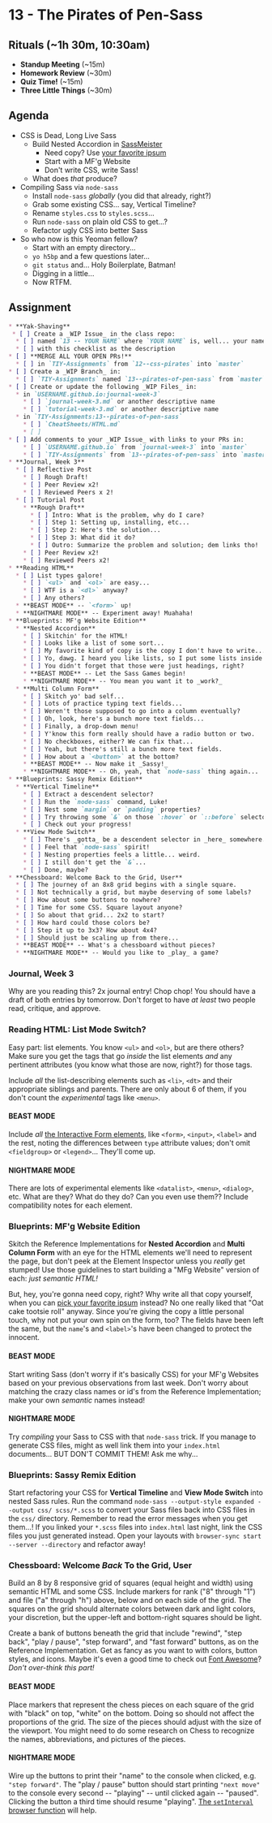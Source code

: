# 13 - The Pirates of Pen-Sass

## Rituals (~1h 30m, 10:30am)

* **Standup Meeting** (~15m)
* **Homework Review** (~30m)
* **Quiz Time!** (~15m)
* **Three Little Things** (~30m)

## Agenda

* CSS is Dead, Long Live Sass
  * Build Nested Accordion in [SassMeister](http://sassmeister.com)
    * Need copy? Use [your favorite ipsum](http://meettheipsums.com)
    * Start with a MF'g Website
    * Don't write CSS, write Sass!
  * What does _that_ produce?
* Compiling Sass via `node-sass`
  * Install `node-sass` _globally_ (you did that already, right?)
  * Grab some existing CSS... say, Vertical Timeline?
  * Rename `styles.css` to `styles.scss`...
  * Run `node-sass` on plain old CSS to get...?
  * Refactor ugly CSS into better Sass
* So who now is this Yeoman fellow?
  * Start with an empty directory...
  * `yo h5bp` and a few questions later...
  * `git status` and... Holy Boilerplate, Batman!
  * Digging in a little...
  * Now RTFM.

## Assignment

```markdown
* **Yak-Shaving**
 * [ ] Create a _WIP Issue_ in the class repo:
  * [ ] named `13 -- YOUR NAME` where `YOUR NAME` is, well... your name.
  * [ ] with this checklist as the description
* [ ] **MERGE ALL YOUR OPEN PRs!**
  * [ ] in `TIY-Assignments` from `12--css-pirates` into `master`
* [ ] Create a _WIP Branch_ in:
  * [ ] `TIY-Assignments` named `13--pirates-of-pen-sass` from `master`
* [ ] Create or update the following _WIP Files_ in:
  * in `USERNAME.github.io:journal-week-3`
    * [ ] `journal-week-3.md` or another descriptive name
    * [ ] `tutorial-week-3.md` or another descriptive name
  * in `TIY-Assignments:13--pirates-of-pen-sass`
    * [ ] `CheatSheets/HTML.md`
    * [ ]
* [ ] Add comments to your _WIP Issue_ with links to your PRs in:
    * [ ] `USERNAME.github.io` from `journal-week-3` into `master`
    * [ ] `TIY-Assignments` from `13--pirates-of-pen-sass` into `master`
* **Journal, Week 3**
  * [ ] Reflective Post
    * [ ] Rough Draft!
    * [ ] Peer Review x2!
    * [ ] Reviewed Peers x 2!
  * [ ] Tutorial Post
    * **Rough Draft**
      * [ ] Intro: What is the problem, why do I care?
      * [ ] Step 1: Setting up, installing, etc...
      * [ ] Step 2: Here's the solution...
      * [ ] Step 3: What did it do?
      * [ ] Outro: Summarize the problem and solution; dem links tho!
    * [ ] Peer Review x2!
    * [ ] Reviewed Peers x2!
* **Reading HTML**
  * [ ] List types galore!
    * [ ] `<ul>` and `<ol>` are easy...
    * [ ] WTF is a `<dl>` anyway?
    * [ ] Any others?
  * **BEAST MODE** -- `<form>` up!
  * **NIGHTMARE MODE** -- Experiment away! Muahaha!
* **Blueprints: MF'g Website Edition**
  * **Nested Accordion**
    * [ ] Skitchin' for the HTML!
    * [ ] Looks like a list of some sort...
    * [ ] My favorite kind of copy is the copy I don't have to write...
    * [ ] Yo, dawg. I heard you like lists, so I put some lists inside your lists...
    * [ ] You didn't forget that those were just headings, right?
    * **BEAST MODE** -- Let the Sass Games begin!
    * **NIGHTMARE MODE** -- You mean you want it to _work?_
  * **Multi Column Form**
    * [ ] Skitch yo' bad self...
    * [ ] Lots of practice typing text fields...
    * [ ] Weren't those supposed to go into a column eventually?
    * [ ] Oh, look, here's a bunch more text fields...
    * [ ] Finally, a drop-down menu!
    * [ ] Y'know this form really should have a radio button or two.
    * [ ] No checkboxes, either? We can fix that...
    * [ ] Yeah, but there's still a bunch more text fields.
    * [ ] How about a `<button>` at the bottom?
    * **BEAST MODE** -- Now make it _Sassy!_
    * **NIGHTMARE MODE** -- Oh, yeah, that `node-sass` thing again...
* **Blueprints: Sassy Remix Edition**
  * **Vertical Timeline**
    * [ ] Extract a descendent selector?
    * [ ] Run the `node-sass` command, Luke!
    * [ ] Nest some `margin` or `padding` properties?
    * [ ] Try throwing some `&` on those `:hover` or `::before` selectors?
    * [ ] Check out your progress!
  * **View Mode Switch**
    * [ ] There's _gotta_ be a descendent selector in _here_ somewhere...
    * [ ] Feel that `node-sass` spirit!
    * [ ] Nesting properties feels a little... weird.
    * [ ] I still don't get the `&`...
    * [ ] Done, maybe?
* **Chessboard: Welcome Back to the Grid, User**
  * [ ] The journey of an 8x8 grid begins with a single square.
  * [ ] Not technically a grid, but maybe deserving of some labels?
  * [ ] How about some buttons to nowhere?
  * [ ] Time for some CSS. Square layout anyone?
  * [ ] So about that grid... 2x2 to start?
  * [ ] How hard could those colors be?
  * [ ] Step it up to 3x3? How about 4x4?
  * [ ] Should just be scaling up from there...
  * **BEAST MODE** -- What's a chessboard without pieces?
  * **NIGHTMARE MODE** -- Would you like to _play_ a game?
```

### Journal, Week 3

Why are you reading this? 2x journal entry! Chop chop! You should have a draft of both entries by tomorrow. Don't forget to have _at least_ two people read, critique, and approve.

### Reading HTML: List Mode Switch?

Easy part: list elements. You know `<ul>` and `<ol>`, but are there others? Make sure you get the tags that go _inside_ the list elements _and_ any pertinent attributes (you know what those are now, right?) for those tags.

Include _all_ the list-describing elements such as `<li>`, `<dt>` and their appropriate siblings and parents. There are only about 6 of them, if you don't count the _experimental_ tags like `<menu>`.

#### BEAST MODE

Include _all_ [the Interactive Form elements](https://developer.mozilla.org/en-US/docs/Web/HTML/Element#Forms), like `<form>`, `<input>`, `<label>` and the rest, noting the differences between `type` attribute values; don't omit `<fieldgroup>` or `<legend>`... They'll come up.

#### NIGHTMARE MODE

There are lots of experimental elements like `<datalist>`, `<menu>`, `<dialog>`, etc. What are they? What do they do? Can you even use them?? Include compatibility notes for each element.

### Blueprints: MF'g Website Edition

Skitch the Reference Implementations for **Nested Accordion** and **Multi Column Form** with an eye for the HTML elements we'll need to represent the page, but don't peek at the Element Inspector unless you _really_ get stumped! Use those guidelines to start building a "MFg Website" version of each: _just semantic HTML!_

But, hey, you're gonna need copy, right? Why write all that copy yourself, when you can [pick your favorite ipsum](http://meettheipsums.com) instead? No one really liked that "Oat cake tootsie roll" anyway. Since you're giving the copy a little personal touch, why not put your own spin on the form, too? The fields have been left the same, but the `name`'s and `<label>`'s have been changed to protect the innocent.

#### BEAST MODE

Start writing Sass (don't worry if it's basically CSS) for your MF'g Websites based on your previous observations from last week. Don't worry about matching the crazy class names or id's from the Reference Implementation; make your own _semantic_ names instead!

#### NIGHTMARE MODE

Try _compiling_ your Sass to CSS with that `node-sass` trick. If you manage to generate CSS files, might as well link them into your `index.html` documents... BUT DON'T COMMIT THEM! Ask me why...

### Blueprints: Sassy Remix Edition

Start refactoring your CSS for **Vertical Timeline** and **View Mode Switch** into nested Sass rules. Run the command `node-sass --output-style expanded --output css/ scss/*.scss` to convert your Sass files back into CSS files in the `css/` directory. Remember to read the error messages when you get them...! If you linked your `*.scss` files into `index.html` last night, link the CSS files you just generated instead. Open your layouts with `browser-sync start --server --directory` and refactor away!

### Chessboard: Welcome _Back_ To the Grid, User

Build an 8 by 8 responsive grid of squares (equal height and width) using semantic HTML and some CSS. Include markers for rank ("8" through "1") and file ("a" through "h") above, below and on each side of the grid. The squares on the grid should alternate colors between dark and light colors, your discretion, but the upper-left and bottom-right squares should be light.

Create a bank of buttons beneath the grid that include "rewind", "step back", "play / pause", "step forward", and "fast forward" buttons, as on the Reference Implementation. Get as fancy as you want to with colors, button styles, and icons. Maybe it's even a good time to check out [Font Awesome](https://fortawesome.github.io/Font-Awesome/)? _Don't over-think this part!_

#### BEAST MODE

Place markers that represent the chess pieces on each square of the grid with "black" on top, "white" on the bottom. Doing so should not affect the proportions of the grid. The size of the pieces should adjust with the size of the viewport. You might need to do some research on Chess to recognize the names, abbreviations, and pictures of the pieces.

#### NIGHTMARE MODE

Wire up the buttons to print their "name" to the console when clicked, e.g. `"step forward"`. The "play / pause" button should start printing `"next move"` to the console every second -- "playing" -- until clicked again -- "paused". Clicking the button a third time should resume "playing". [The `setInterval` browser function](https://developer.mozilla.org/en-US/docs/Web/API/WindowTimers/setInterval) will help.
